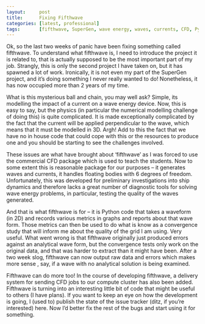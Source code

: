 ```yaml
---
layout:     post
title:      Fixing Fifthwave
categories: [latest, professional]
tags:       [fifthwave, SuperGen, wave energy, waves, currents, CFD, Python]
---
```


Ok, so the last two weeks of panic have been fixing something called
fifthwave. To understand what fifthwave is, I need to introduce the project
it is related to, that is actually supposed to be the most important part
of my job. Strangly, this is only the second project I have taken on, but it
has spawned a lot of work. Ironically, it is not even my part of the SuperGen
project, and it’s doing something I never really wanted to do! Nonetheless,
it has now occupied more than 2 years of my time.


What is this mysterious ball and chain, you may well ask? Simple, its modelling
the impact of a current on a wave energy device. Now, this is easy to say, but
the physics (in particular the numerical modelling challenge of doing this)
is quite complicated. It is made exceptionally complicated by the fact that
the current will be applied perpendicular to the wave, which means that it
must be modelled in 3D. Argh! Add to this the fact that we have no in house
code that could cope with this or the resources to produce one and you should
be starting to see the challenges involved.


These issues are what have brought about ‘fifthwave’ as I was forced to use the commercial CFD package which is used to teach the students. Now to some extent this is reasonable package for our purposes – it generates waves and currents, it handles floating bodies with 6 degrees of freedom. Unfortunately, this was developed for  preliminary investigations into ship dynamics and therefore lacks a great number of diagnostic tools for solving wave energy problems, in particular, testing the quality of the waves generated.

And that is what fifthwave is for – it is Python code that takes a waveform (in 2D) and records various metrics in graphs and reports about that wave form. Those metrics can then be used to do what is know as a convergence study that will inform me about the quality of the grid I am using. Very useful. What went wrong is that fifthwave originally just produced errors against an analytical wave form, but the convergence tests only work on the original data, and that was harder to extract than it might have been. After a two week slog, fifthwave can now output raw data and errors which makes more sense , say, if a wave with no analytical solution is being examined.

Fifthwave can do more too! In the course of developing fifthwave, a delivery system for sending CFD jobs to our compute cluster has also been added. Fifthwave is turning into an interesting little bit of code that might be useful to others (I have plans). If you want to keep an eye on how the development is going, I (used to) publish the state of the issue tracker (ditz, if you’re interested) here. Now I’d better fix the rest of the bugs and start using it for something.

